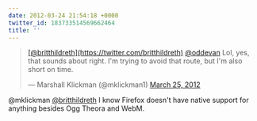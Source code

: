```yaml
---
date: 2012-03-24 21:54:18 +0000
twitter_id: 183733514569662464
title: ''
---
```


<blockquote class="twitter-tweet"><p lang="en" dir="ltr"><a href="https://twitter.com/britthildreth?ref_src=twsrc%5Etfw">[@britthildreth](https://twitter.com/britthildreth)</a> <a href="https://twitter.com/oddEvan?ref_src=twsrc%5Etfw">@oddevan</a> Lol, yes, that sounds about right. I&#39;m trying to avoid that route, but I&#39;m also short on time.</p>&mdash; Marshall Klickman (@mklickman1) <a href="https://twitter.com/mklickman1/status/183721483888111618?ref_src=twsrc%5Etfw">March 25, 2012</a></blockquote>
<script async src="https://platform.twitter.com/widgets.js" charset="utf-8"></script>

@mklickman [@britthildreth](https://twitter.com/britthildreth) I know Firefox doesn't have native support for anything besides Ogg Theora and WebM.

